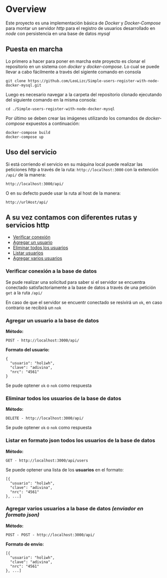 # Overview
Este proyecto es una implementación básica de _Docker_ y _Docker-Compose_ para montar un servidor _http_ para el registro de usuarios desarrollado en _node_ con persistencia en una base de datos _mysql_

<!-- ## Uso básico -->
## Puesta en marcha
Lo primero a hacer para poner en marcha este proyecto es clonar el repositorio en un sistema con _docker_ y _docker-compose_.
Lo cual se puede llevar a cabo fácilmente a través del sigiente comando en consola

    git clone https://github.com/LeoLizc/Simple-users-register-with-node-docker-mysql.git
Luego es necesario navegar a la carpeta del repositorio clonado ejecutando del siguiente comando en la misma consola:

    cd ./Simple-users-register-with-node-docker-mysql
Por último se deben crear las imágenes utilizando los comandos de _docker-compose_ expuestos a continuación:

    docker-compose build
    docker-compose up
    
## Uso del servicio
Si está corriendo el servicio en su máquina local puede realizar las peticiones _http_ a través de la ruta:
    `http://localhost:3000` con la extención `/api/` de la manera:
    
    http://localhost:3000/api/
O en su defecto puede usar la ruta al host de la manera:
    
    http://urlHost/api/
    
**A su vez contamos con diferentes rutas y servicios http**
---
- [Verificar conexión](#verificar-conexi%C3%B3n-a-la-base-de-datos)
- [Agregar un usuario](#agregar-un-usuario-a-la-base-de-datos)
- [Eliminar todos los usuarios](#eliminar-todos-los-usuarios-de-la-base-de-datos)
- [Listar usuarios](#listar-en-formato-json-todos-los-usuarios-de-la-base-de-datos)
- [Agregar varios usuarios](#agregar-varios-usuarios-a-la-base-de-datos-enviador-en-formato-json)

### Verificar conexión a la base de datos
Se pude realizar una solicitud para saber si el servidor se encuentra conectado satisfactoriamente a la base de datos a través de una petición `get` a la ruta `/api/`

En caso de que el servidor se encuentr conectado se resivirá un `ok`, en caso contrario se recibirá un `nok`

### Agregar un usuario a la base de datos
**Método:**
```
POST - http://localhost:3000/api/
```
**Formato del usuario:**
```
{
  "usuario": "holiwh",
  "clave": "adivina",
  "nrc": "4561"
}
```
Se pude optener `ok` o `nok` como respuesta
### Eliminar todos los usuarios de la base de datos
**Método:**
```
DELETE - http://localhost:3000/api/
```
Se pude optener `ok` o `nok` como respuesta
### Listar en formato json todos los usuarios de la base de datos
**Método:**
```
GET - http://localhost:3000/api/users
```
Se puede optener una lista de los **usuarios** en el formato:
```
[{
  "usuario": "holiwh",
  "clave": "adivina",
  "nrc": "4561"
}, ...]
```
### Agregar varios usuarios a la base de datos _(enviador en formato json)_
**Método:**
```
POST - POST - http://localhost:3000/api/
```
**Formato de envio:**
```
[{
  "usuario": "holiwh",
  "clave": "adivina",
  "nrc": "4561"
}, ...]
```
